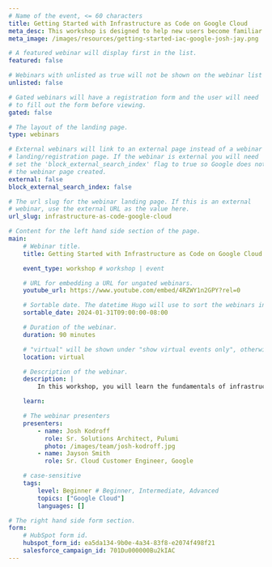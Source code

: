 ```yaml
---
# Name of the event, <= 60 characters
title: Getting Started with Infrastructure as Code on Google Cloud
meta_desc: This workshop is designed to help new users become familiar with the core concepts needed to effectively deploy resources on Google Cloud using Pulumi.
meta_image: /images/resources/getting-started-iac-google-josh-jay.png

# A featured webinar will display first in the list.
featured: false

# Webinars with unlisted as true will not be shown on the webinar list
unlisted: false

# Gated webinars will have a registration form and the user will need
# to fill out the form before viewing.
gated: false

# The layout of the landing page.
type: webinars

# External webinars will link to an external page instead of a webinar
# landing/registration page. If the webinar is external you will need
# set the 'block_external_search_index' flag to true so Google does not index
# the webinar page created.
external: false
block_external_search_index: false

# The url slug for the webinar landing page. If this is an external
# webinar, use the external URL as the value here.
url_slug: infrastructure-as-code-google-cloud

# Content for the left hand side section of the page.
main:
    # Webinar title.
    title: Getting Started with Infrastructure as Code on Google Cloud

    event_type: workshop # workshop | event

    # URL for embedding a URL for ungated webinars.
    youtube_url: https://www.youtube.com/embed/4RZWY1n2GPY?rel=0

    # Sortable date. The datetime Hugo will use to sort the webinars in date order.
    sortable_date: 2024-01-31T09:00:00-08:00

    # Duration of the webinar.
    duration: 90 minutes

    # "virtual" will be shown under "show virtual events only", otherwise shown as City, State (seattle, wa)
    location: virtual

    # Description of the webinar.
    description: |
        In this workshop, you will learn the fundamentals of infrastructure as code through guided exercises. You will be introduced to Pulumi, an infrastructure-as-code platform, where you can use familiar programming languages to provision modern cloud infrastructure. This workshop is designed to help new users become familiar with the core concepts needed to effectively deploy resources on Google Cloud. We will guide you through the Pulumi platform with diagrams and a series of labs to help accelerate your cloud projects.

    learn:

    # The webinar presenters
    presenters:
        - name: Josh Kodroff
          role: Sr. Solutions Architect, Pulumi
          photo: /images/team/josh-kodroff.jpg
        - name: Jayson Smith
          role: Sr. Cloud Customer Engineer, Google

    # case-sensitive
    tags:
        level: Beginner # Beginner, Intermediate, Advanced
        topics: ["Google Cloud"]
        languages: []

# The right hand side form section.
form:
    # HubSpot form id.
    hubspot_form_id: ea5da134-9b0e-4a34-83f8-e2074f498f21
    salesforce_campaign_id: 701Du000000Bu2kIAC
---
```

